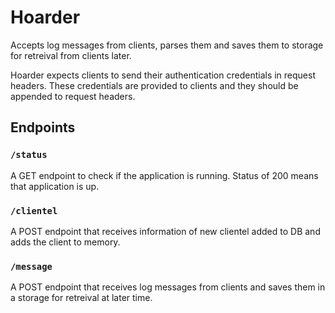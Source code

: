 # Hoarder

Accepts log messages from clients, parses them and saves them to storage for retreival from clients later.

Hoarder expects clients to send their authentication credentials in request headers. These credentials are provided to clients and they should be appended to request headers.



## Endpoints

### `/status`
A GET endpoint to check if the application is running. Status of 200 means that application is up.

### `/clientel`
A POST endpoint that receives information of new clientel added to DB and adds the client to memory.

### `/message`
A POST endpoint that receives log messages from clients and saves them in a storage for retreival at later time.
